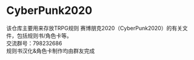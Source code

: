 # CyberPunk2020
该仓库主要用来存放TRPG规则 赛博朋克2020（CyberPunk2020）的有关文件，包括规则书/角色卡等。  
交流群号：798232686  
规则书汉化&角色卡制作均由群友完成
